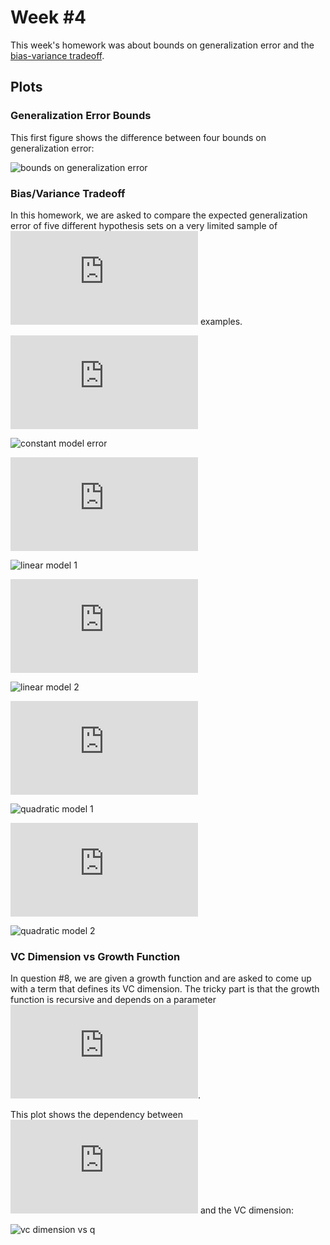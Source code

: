 # Week #4

This week's homework was about bounds on generalization error and the
[bias-variance tradeoff][biasvar].

## Plots

### Generalization Error Bounds

This first figure shows the difference between four bounds on generalization
error:

![bounds on generalization error](./img/plot_bounds.png)

### Bias/Variance Tradeoff

In this homework, we are asked to compare the expected generalization error of
five different hypothesis sets on a very limited sample of ![N=2][N2] examples.

![h(x)=b][hconst]

![constant model error](./img/plot_sample_error_const.png)

![h(x)=ax][hline1]

![linear model 1](./img/plot_sample_error_line_origin.png)

![h(x)=ax+b][hline2]

![linear model 2](./img/plot_sample_error_line.png)

![h(x)=x^2][hcurve1]

![quadratic model 1](./img/plot_sample_error_curve_origin.png)

![h(x)=x^2+b][hcurve2]

![quadratic model 2](./img/plot_sample_error_curve.png)

### VC Dimension vs Growth Function

In question #8, we are given a growth function and are asked to come up with a
term that defines its VC dimension. The tricky part is that the growth function
is recursive and depends on a parameter ![q][q].

This plot shows the dependency between ![q][q] and the VC dimension:

![vc dimension vs q](./img/plot_vc_q8.png)

[biasvar]: http://scott.fortmann-roe.com/docs/BiasVariance.html
[N2]: http://latex.codecogs.com/gif.latex?N%3D2
[hconst]: http://latex.codecogs.com/gif.latex?h%28x%29%3Db
[hline1]: http://latex.codecogs.com/gif.latex?h%28x%29%3Dax
[hline2]: http://latex.codecogs.com/gif.latex?h%28x%29%3Dax%2Bb
[hcurve1]: http://latex.codecogs.com/gif.latex?h%28x%29%3Dax%5E2
[hcurve2]: http://latex.codecogs.com/gif.latex?h%28x%29%3Dax%5E2%2Bb
[q]: http://latex.codecogs.com/gif.latex?q
